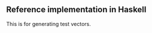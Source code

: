 
Reference implementation in Haskell
-----------------------------------

This is for generating test vectors.
